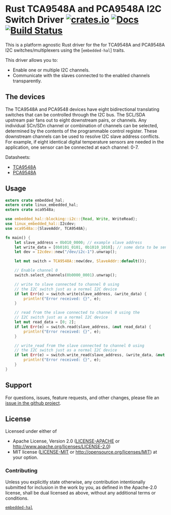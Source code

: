 # Rust TCA9548A and PCA9548A I2C Switch Driver [![crates.io](https://img.shields.io/crates/v/xca9548a.svg)](https://crates.io/crates/xca9548a) [![Docs](https://docs.rs/xca9548a/badge.svg)](https://docs.rs/xca9548a) [![Build Status](https://travis-ci.org/eldruin/xca9548a-rs.svg?branch=master)](https://travis-ci.org/eldruin/xca9548a-rs)

This is a platform agnostic Rust driver for the for TCA9548A and PCA9548A I2C
switches/multiplexers using the [`embedded-hal`] traits.

This driver allows you to:
- Enable one or multiple I2C channels.
- Communicate with the slaves connected to the enabled channels transparently.

## The devices
The TCA9548A and PCA9548 devices have eight bidirectional translating switches
that can be controlled through the I2C bus. The SCL/SDA upstream pair fans out
to eight downstream pairs, or channels.
Any individual SCn/SDn channel or combination of channels can be selected,
determined by the contents of the programmable control register.
These downstream channels can be used to resolve I2C slave address conflicts.
For example, if  eight identical digital temperature sensors are needed in the
application, one sensor can be connected at each channel: 0-7.

Datasheets:
- [TCA9548A](http://www.ti.com/lit/ds/symlink/tca9548a.pdf)
- [PCA9548A](http://www.ti.com/lit/ds/symlink/pca9548a.pdf)

## Usage

```rust
extern crate embedded_hal;
extern crate linux_embedded_hal;
extern crate xca9548a;

use embedded_hal::blocking::i2c::{Read, Write, WriteRead};
use linux_embedded_hal::I2cdev;
use xca9548a::{SlaveAddr, TCA9548A};

fn main() {
    let slave_address = 0b010_0000; // example slave address
    let write_data = [0b0101_0101, 0b1010_1010]; // some data to be sent
    let dev = I2cdev::new("/dev/i2c-1").unwrap();

    let mut switch = TCA9548A::new(dev, SlaveAddr::default());

    // Enable channel 0
    switch.select_channels(0b0000_0001).unwrap();

    // write to slave connected to channel 0 using
    // the I2C switch just as a normal I2C device
    if let Err(e) = switch.write(slave_address, &write_data) {
        println!("Error received: {}", e);
    }

    // read from the slave connected to channel 0 using the
    // I2C switch just as a normal I2C device
    let mut read_data = [0; 2];
    if let Err(e) = switch.read(slave_address, &mut read_data) {
        println!("Error received: {}", e);
    }

    // write_read from the slave connected to channel 0 using
    // the I2C switch just as a normal I2C device
    if let Err(e) = switch.write_read(slave_address, &write_data, &mut read_data) {
        println!("Error received: {}", e);
    }
}
```

## Support

For questions, issues, feature requests, and other changes, please file an
[issue in the github project](https://github.com/eldruin/xca9548a-rs/issues).

## License

Licensed under either of

 * Apache License, Version 2.0 ([LICENSE-APACHE](LICENSE-APACHE) or
   http://www.apache.org/licenses/LICENSE-2.0)
 * MIT license ([LICENSE-MIT](LICENSE-MIT) or
   http://opensource.org/licenses/MIT) at your option.

### Contributing

Unless you explicitly state otherwise, any contribution intentionally submitted
for inclusion in the work by you, as defined in the Apache-2.0 license, shall
be dual licensed as above, without any additional terms or conditions.

[`embedded-hal`](https://github.com/rust-embedded/embedded-hal)
